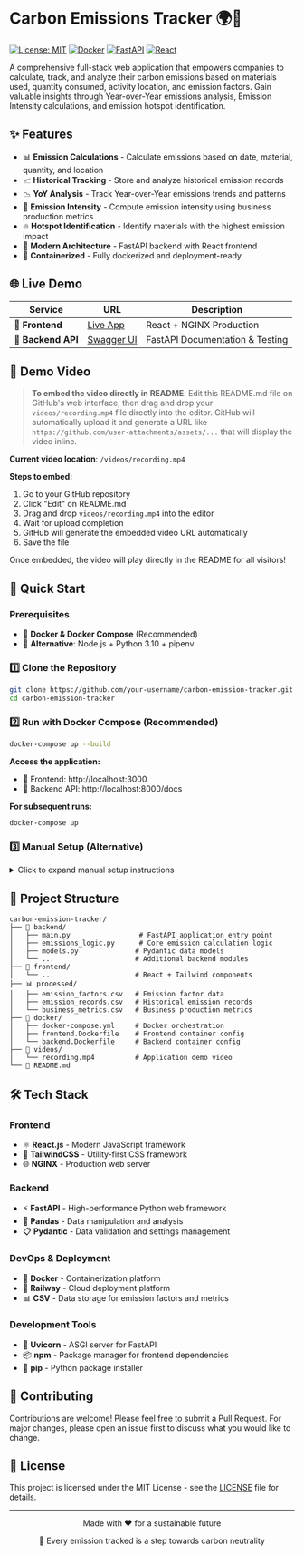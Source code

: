 # Carbon Emissions Tracker 🌍🚨

[![License: MIT](https://img.shields.io/badge/License-MIT-yellow.svg)](https://opensource.org/licenses/MIT)
[![Docker](https://img.shields.io/badge/Docker-Ready-blue.svg)](https://www.docker.com/)
[![FastAPI](https://img.shields.io/badge/FastAPI-009688.svg?logo=fastapi&logoColor=white)](https://fastapi.tiangolo.com/)
[![React](https://img.shields.io/badge/React-61DAFB.svg?logo=react&logoColor=black)](https://reactjs.org/)

A comprehensive full-stack web application that empowers companies to calculate, track, and analyze their carbon emissions based on materials used, quantity consumed, activity location, and emission factors. Gain valuable insights through Year-over-Year emissions analysis, Emission Intensity calculations, and emission hotspot identification.

## ✨ Features

- 📊 **Emission Calculations** - Calculate emissions based on date, material, quantity, and location
- 📈 **Historical Tracking** - Store and analyze historical emission records
- 📉 **YoY Analysis** - Track Year-over-Year emissions trends and patterns
- 🎯 **Emission Intensity** - Compute emission intensity using business production metrics
- 🔥 **Hotspot Identification** - Identify materials with the highest emission impact
- 🚀 **Modern Architecture** - FastAPI backend with React frontend
- 🐳 **Containerized** - Fully dockerized and deployment-ready

## 🌐 Live Demo

| Service | URL | Description |
|---------|-----|-------------|
| 🎨 **Frontend** | [Live App](https://frontend-production-a166.up.railway.app/) | React + NGINX Production |
| 🔧 **Backend API** | [Swagger UI](https://temp1-production-434b.up.railway.app/docs) | FastAPI Documentation & Testing |

## 🎥 Demo Video

> **To embed the video directly in README**: Edit this README.md file on GitHub's web interface, then drag and drop your `videos/recording.mp4` file directly into the editor. GitHub will automatically upload it and generate a URL like `https://github.com/user-attachments/assets/...` that will display the video inline.

**Current video location**: `/videos/recording.mp4`

**Steps to embed:**
1. Go to your GitHub repository
2. Click "Edit" on README.md 
3. Drag and drop `videos/recording.mp4` into the editor
4. Wait for upload completion
5. GitHub will generate the embedded video URL automatically
6. Save the file

Once embedded, the video will play directly in the README for all visitors!

## 🚀 Quick Start

### Prerequisites

- 🐳 **Docker & Docker Compose** (Recommended)
- 🔄 **Alternative**: Node.js + Python 3.10 + pipenv

### 1️⃣ Clone the Repository

```bash
git clone https://github.com/your-username/carbon-emission-tracker.git
cd carbon-emission-tracker
```

### 2️⃣ Run with Docker Compose (Recommended)

```bash
docker-compose up --build
```

**Access the application:**
- 🎨 Frontend: http://localhost:3000
- 🔧 Backend API: http://localhost:8000/docs

**For subsequent runs:**
```bash
docker-compose up
```

### 3️⃣ Manual Setup (Alternative)

<details>
<summary>Click to expand manual setup instructions</summary>

#### Backend Setup
```bash
cd backend
pip install -r requirements.txt
uvicorn main:app --reload
```

#### Frontend Setup
```bash
cd frontend
npm install
npm run dev
```

</details>

## 📂 Project Structure

```
carbon-emission-tracker/
├── 🔧 backend/
│   ├── main.py                 # FastAPI application entry point
│   ├── emissions_logic.py      # Core emission calculation logic
│   ├── models.py              # Pydantic data models
│   └── ...                    # Additional backend modules
├── 🎨 frontend/
│   └── ...                    # React + Tailwind components
├── 📊 processed/
│   ├── emission_factors.csv   # Emission factor data
│   ├── emission_records.csv   # Historical emission records
│   └── business_metrics.csv   # Business production metrics
├── 🐳 docker/
│   ├── docker-compose.yml     # Docker orchestration
│   ├── frontend.Dockerfile    # Frontend container config
│   └── backend.Dockerfile     # Backend container config
├── 🎥 videos/
│   └── recording.mp4          # Application demo video
└── 📖 README.md
```

## 🛠️ Tech Stack

### Frontend
- ⚛️ **React.js** - Modern JavaScript framework
- 🎨 **TailwindCSS** - Utility-first CSS framework
- 🌐 **NGINX** - Production web server

### Backend
- ⚡ **FastAPI** - High-performance Python web framework
- 🐼 **Pandas** - Data manipulation and analysis
- 📋 **Pydantic** - Data validation and settings management

### DevOps & Deployment
- 🐳 **Docker** - Containerization platform
- 🚀 **Railway** - Cloud deployment platform
- 📊 **CSV** - Data storage for emission factors and metrics

### Development Tools
- 🔧 **Uvicorn** - ASGI server for FastAPI
- 📦 **npm** - Package manager for frontend dependencies
- 🐍 **pip** - Python package installer

## 🤝 Contributing

Contributions are welcome! Please feel free to submit a Pull Request. For major changes, please open an issue first to discuss what you would like to change.

## 📄 License

This project is licensed under the MIT License - see the [LICENSE](LICENSE) file for details.

---

<div align="center">
  <p>Made with ❤️ for a sustainable future</p>
  <p>🌱 Every emission tracked is a step towards carbon neutrality</p>
</div>
